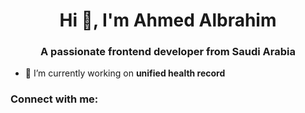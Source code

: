 <h1 align="center">Hi 👋, I'm Ahmed Albrahim</h1>
<h3 align="center">A passionate frontend developer from Saudi Arabia</h3>

- 🔭 I’m currently working on **unified health record**

<h3 align="left">Connect with me:</h3>
<p align="left">
</p>
